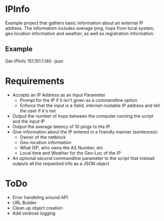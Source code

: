 # IPInfo
Example project that gathers basic information about an external IP address.  The information includes average ping, hops from local system, geo location information and weather, as well as registration information.  

## Example
Get-IPInfo 151.101.1.140 -json

# Requirements
* Accepts an IP Address as an Input Parameter
  * Prompt for the IP if it isn't given as a commandline option
  * Enforce that the input is a Valid, internet-routable IP address and tell the user if it's not
* Output the number of hops between the computer running the script and the input IP
* Output the average latency of 10 pings to the IP
* Give information about the IP entered in a friendly manner (sentences):
  * Owner of the netblock
  * Geo-location information 
  * What ISP, who owns the AS Number, etc
  * Local time and Weather for the Geo-Loc of the IP
* An optional second commandline parameter to the script that instead outputs all the requested info as a JSON object

# ToDo
* Error handeling around API
* URL Builder
* Clean up object creation
* Add verbose logging